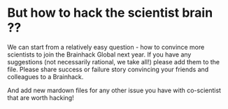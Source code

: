 # But how to hack the scientist brain ??

We can start from a relatively easy question - how to convince more scientists to join the Brainhack Global next year. If you have any suggestions (not necessarily rational, we take all!) please add them to the file. Please share success or failure story convincing your friends and colleagues to a Brainhack.

And add new mardown files for any other issue you have with co-scientist that are worth hacking!
